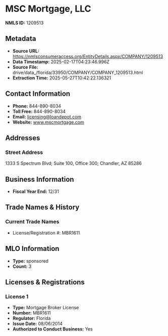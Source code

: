 # MSC Mortgage, LLC

**NMLS ID:** 1209513

## Metadata
- **Source URL:** https://nmlsconsumeraccess.org/EntityDetails.aspx/COMPANY/1209513
- **Data Timestamp:** 2025-02-17T04:23:46.996Z
- **Source File:** drive/data_/florida/33950/COMPANY/COMPANY_1209513.html
- **Extraction Time:** 2025-05-27T10:42:22.136321

## Contact Information
- **Phone:** 844-890-8034
- **Toll Free:** 844-890-8034
- **Email:** licensing@loandepot.com
- **Website:** www.mscmortgage.com

## Addresses
### Street Address
1333 S Spectrum Blvd; Suite 100, Office 300; Chandler, AZ 85286

## Business Information
- **Fiscal Year End:** 12/31

## Trade Names & History
### Current Trade Names
- License/Registration #: MBR1611

## MLO Information
- **Type:** sponsored
- **Count:** 3

## Licenses & Registrations

### License 1
- **Type:** Mortgage Broker License
- **Number:** MBR1611
- **Regulator:** Florida
- **Issue Date:** 08/06/2014
- **Authorized to Conduct Business:** Yes

